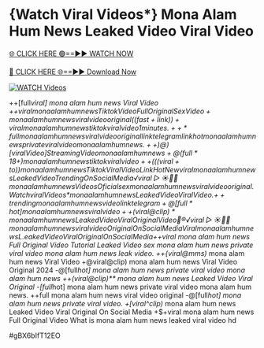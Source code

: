 # {Watch Viral Videos*} Mona Alam Hum News Leaked Video Viral Video


[🌐 CLICK HERE 🟢==►► WATCH NOW](https://gitload.pages.dev/)

[🔴 CLICK HERE 🌐==►► Download Now](https://gitload.pages.dev/)

[![WATCH Videos](https://i.imgur.com/dJHk4Zq.gif)](https://gitload.pages.dev/)



























++[full*viral] mona alam hum news Viral Video +$+viral mona alam hum news Tiktok Video Full Original Sex Video +mona alam hum news viral video original
((fast+link))+viral mona alam hum news tiktok viral video 1 minutes. ++*full mona alam hum news viral video original link telegram link
hot mona alam hum news private viral video mona alam hum news. ++)@)[viral Video] Streaming Video mona alam hum news +@(full*18+) mona alam hum news tiktok viral video ++(((viral+to))mona alam hum news Tiktok Viral Video Link {Hot New viral} mona alam hum news Leaked Video Trending On Social Media ️√viral▷☀️👄💥 mona alam hum news Videos Oficial
sex mona alam hum news viral video original.
{Watch viral Videos*} mona alam hum news Leaked Video Viral Video. {++trending} mona alam hum news video link telegram +@[full*hot] mona alam hum news viral video ++(viral@clip)* mona alam hum news Leaked Video Viral Original Video 👙®️√viral▷☀️👄💥 mona alam hum news viral video Original On Social Media Viral mona alam hum news L.eaked Video Viral Original On Social Media +$+viral mona alam hum news Full Original Video Tutorial Leaked Video
sex mona alam hum news private viral video mona alam hum news leak video.
++{viral@mms)* mona alam hum news Viral Video
+@viral@clip) mona alam hum news Viral Video Original 2024 -@[full*hot] mona alam hum news private viral video mona alam hum news ++(viral@clip)** mona alam hum news Leaked Video Viral Original
-[full*hot] mona alam hum news private viral video mona alam hum news. ++full mona alam hum news viral video original
-@[full*hot] mona alam hum news private viral video.
+[viral^clip)* mona alam hum news Leaked Video Viral Original On Social Media
+$+viral mona alam hum news Full Original Video What is mona alam hum news leaked viral video hd


#gBX6bIfT12EO
